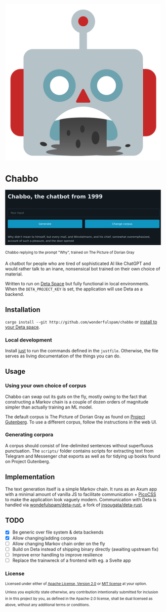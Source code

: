  ![icon](static/icon.png)

# Chabbo

![chabbo](./screenshot.png)

<sup>Chabbo replying to the prompt "Why", trained on The Picture of Dorian
Gray</sup>

A chatbot for people who are tired of sophisticated AI like ChatGPT and would
rather talk to an inane, nonsensical bot trained on their own choice of
material.

Written to run on [Deta Space](https://deta.sh) but fully functional in local
environments. When the `DETA_PROJECT_KEY` is set, the application will use Deta
as a backend.

## Installation

`cargo install --git http://github.com/wonderfulspam/chabbo` or [install to your
Deta space](https://deta.space/discovery/@wonderfulspam/chabbo).

### Local development

Install [just](https://github.com/casey/just) to run the commands defined in the
`justfile`. Otherwise, the file serves as living documentation of the things you
can do.

## Usage

### Using your own choice of corpus

Chabbo can swap out its guts on the fly, mostly owing to the fact that
constructing a Markov chain is a couple of dozen orders of magnitude simpler
than actually training an ML model.

The default corpus is The Picture of Dorian Gray as found on [Project
Gutenberg](https://www.gutenberg.org/ebooks/174). To use a different corpus,
follow the instructions in the web UI.

### Generating corpora

A corpus should consist of line-delimited sentences without superfluous
punctuation. The `scripts/` folder contains scripts for extracting text from
Telegram and Messenger chat exports as well as for tidying up books found on
Project Gutenberg.

## Implementation

The text generation itself is a simple Markov chain. It runs as an Axum app with
a minimal amount of vanilla JS to facilitate communication +
[PicoCSS](https://picocss.com) to make the application look vaguely modern.
Communication with Deta is handled via
[wondefulspam/deta-rust](https://github.com/wonderfulspam/deta-rust), a fork of
[jnsougata/deta-rust](https://github.com/jnsougata/deta-rust).

## TODO

* [x] Be generic over file system & deta backends
* [x] Allow changing/adding corpora
* [ ] Allow changing Markov chain order on the fly
* [ ] Build on Deta instead of shipping binary directly (awaiting upstream fix)
* [ ] Improve error handling to improve resilience
* [ ] Replace the trainwreck of a frontend with eg. a Svelte app

### License

<sup>
Licensed under either of <a href="LICENSE-APACHE">Apache License, Version
2.0</a> or <a href="LICENSE-MIT">MIT license</a> at your option.
</sup>

<br>

<sub>
Unless you explicitly state otherwise, any contribution intentionally submitted
for inclusion in in this project by you, as defined in the Apache-2.0 license, shall be
dual licensed as above, without any additional terms or conditions.
</sub>
